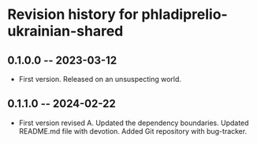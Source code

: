 # Revision history for phladiprelio-ukrainian-shared

## 0.1.0.0 -- 2023-03-12

* First version. Released on an unsuspecting world.

## 0.1.1.0 -- 2024-02-22

* First version revised A. Updated the dependency boundaries. Updated README.md file with devotion. Added Git repository with bug-tracker.


